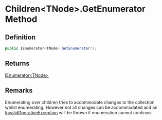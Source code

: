 # Children&lt;TNode&gt;.GetEnumerator Method
## Definition

```c#
public IEnumerator<TNode> GetEnumerator();
```

## Returns

[IEnumerator&lt;TNode&gt;](https://learn.microsoft.com/en-gb/dotnet/api/System.Collections.Generic.IEnumerator-1)
## Remarks

Enumerating over children tries to accommodate changes to the collection whilst enumerating. However not all changes can be accommodated and an [InvalidOperationException](https://learn.microsoft.com/en-gb/dotnet/api/System.InvalidOperationException) will be thrown if enumeration cannot continue.
